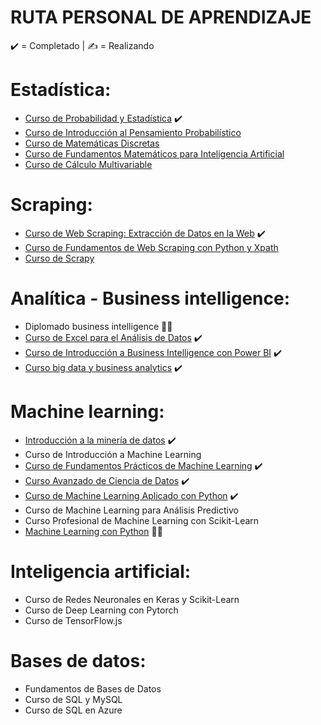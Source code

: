 # RUTA PERSONAL DE APRENDIZAJE
✔️ = Completado | ✍ = Realizando

# Estadística:
  - <a href="https://platzi.com/@octavio_fv/curso/1269-probabilidad-estadistica/diploma/detalle/">Curso de Probabilidad y Estadística</a> ✔️
  - <a href="https://platzi.com/clases/probabilistica/">Curso de Introducción al Pensamiento Probabilístico</a>
  - <a href="https://platzi.com/clases/discretas/">Curso de Matemáticas Discretas</a>
  - <a href="https://platzi.com/clases/matematicas-ai/">Curso de Fundamentos Matemáticos para Inteligencia Artificial</a>
  - <a href="https://platzi.com/clases/calculo-multivariable/">Curso de Cálculo Multivariable</a>
  
# Scraping:
  - <a href="https://platzi.com/@octavio_fv/curso/1751-webscraping/diploma/detalle/">Curso de Web Scraping: Extracción de Datos en la Web</a> ✔️
  - <a href="https://platzi.com/clases/web-scraping/">Curso de Fundamentos de Web Scraping con Python y Xpath</a>
  - <a href="https://platzi.com/clases/scrapy/">Curso de Scrapy</a>
  
# Analítica - Business intelligence:
  - Diplomado business intelligence ✍🏽
  - <a href="https://platzi.com/@octavio_fv/curso/1275-excel-2018/diploma/detalle/">Curso de Excel para el Análisis de Datos</a> ✔️
  - <a href="https://platzi.com/@octavio_fv/curso/1578-business-intelligence/diploma/detalle/">Curso de Introducción a Business Intelligence con Power BI</a> ✔️
  - <a href="https://drive.google.com/file/d/0BzBc5avlxU06NDJyM1U2TTFsd1YtZHRDb3Z1MjN2VE1LbXVV/view">Curso big data y business analytics</a> ✔️

# Machine learning:
  - <a href="https://www.coursera.org/account/accomplishments/verify/FDDSWF53SFVE">Introducción a la minería de datos</a>  ✔️
  - Curso de Introducción a Machine Learning
  - <a href="https://platzi.com/@octavio_fv/curso/1708-fundamentos-ml/diploma/detalle/">Curso de Fundamentos Prácticos de Machine Learning</a> ✔️
  - <a href="https://platzi.com/@octavio_fv/curso/1621-data/diploma/detalle/">Curso Avanzado de Ciencia de Datos</a> ✔️
  - <a href="https://platzi.com/@octavio_fv/curso/1178-scikit/diploma/detalle/">Curso de Machine Learning Aplicado con Python</a> ✔️
  - Curso de Machine Learning para Análisis Predictivo
  - Curso Profesional de Machine Learning con Scikit-Learn
  - <a href="https://www.udemy.com/course/machinelearningpython/">Machine Learning con Python</a> ✍🏽 
  
# Inteligencia artificial:
  - Curso de Redes Neuronales en Keras y Scikit-Learn
  - Curso de Deep Learning con Pytorch
  - Curso de TensorFlow.js
  
# Bases de datos:
  - Fundamentos de Bases de Datos
  - Curso de SQL y MySQL
  - Curso de SQL en Azure
